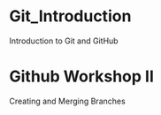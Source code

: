# Git_Introduction
Introduction to Git and GitHub

# Github Workshop II
Creating and Merging Branches